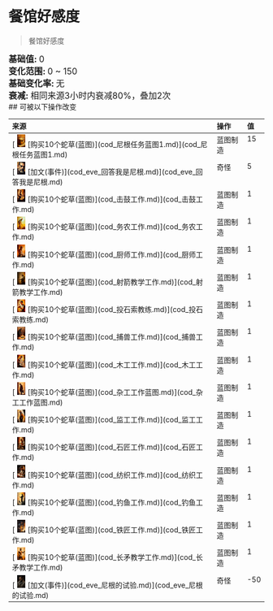 # 餐馆好感度  
> 餐馆好感度  
  
<div style="font-size:1.2em"><b>基础值: </b> 0 </div>  
<div style="font-size:1.2em"><b>变化范围: </b> 0 ~ 150 </div>  
<div style="font-size:1.2em"><b>基础变化率: </b> 无 </div>  
<div style="font-size:1.2em"><b>衰减: </b>相同来源<font data-toggle="tooltip" data-placement="top" title="12TP">3小时</font>内衰减80%，叠加2次 </div>  
## 可被以下操作改变  
<table class="table table-bordered" data-toggle="table"  ><thead style=""><tr ><th  style="text-align:left;vertical-align:top;"  >来源</th><th  style="text-align:left;vertical-align:top;"  >操作</th><th  style="text-align:left;vertical-align:top;"  data-sortable="true"  >值</th></tr></thead><tr ><td  style="text-align:left;vertical-align:top;"  >[<div style="width:25px;display:inline-block;text-align:center"><img decoding="async" src="Sprite/cod/al_尼根任务箱子1.png" href="a.md" style="max-width:25px;max-height:25px;"></div>[购买10个蛇草(蓝图)](cod_尼根任务蓝图1.md)](cod_尼根任务蓝图1.md)</td><td  style="text-align:left;vertical-align:top;"  >蓝图制造</td><td  style="text-align:left;vertical-align:top;"  >15</td></tr><tr ><td  style="text-align:left;vertical-align:top;"  >[<div style="width:25px;display:inline-block;text-align:center"><img decoding="async" src="Sprite/cod/al_尼根任务成功1.png" href="a.md" style="max-width:25px;max-height:25px;"></div>[加文(事件)](cod_eve_回答我是尼根.md)](cod_eve_回答我是尼根.md)</td><td  style="text-align:left;vertical-align:top;"  >奇怪</td><td  style="text-align:left;vertical-align:top;"  >5</td></tr><tr ><td  style="text-align:left;vertical-align:top;"  >[<div style="width:25px;display:inline-block;text-align:center"><img decoding="async" src="Sprite/cod/al_击鼓工作.png" href="a.md" style="max-width:25px;max-height:25px;"></div>[购买10个蛇草(蓝图)](cod_击鼓工作.md)](cod_击鼓工作.md)</td><td  style="text-align:left;vertical-align:top;"  >蓝图制造</td><td  style="text-align:left;vertical-align:top;"  >1</td></tr><tr ><td  style="text-align:left;vertical-align:top;"  >[<div style="width:25px;display:inline-block;text-align:center"><img decoding="async" src="Sprite/cod/al_务农工作.png" href="a.md" style="max-width:25px;max-height:25px;"></div>[购买10个蛇草(蓝图)](cod_务农工作.md)](cod_务农工作.md)</td><td  style="text-align:left;vertical-align:top;"  >蓝图制造</td><td  style="text-align:left;vertical-align:top;"  >1</td></tr><tr ><td  style="text-align:left;vertical-align:top;"  >[<div style="width:25px;display:inline-block;text-align:center"><img decoding="async" src="Sprite/cod/al_厨师工作.png" href="a.md" style="max-width:25px;max-height:25px;"></div>[购买10个蛇草(蓝图)](cod_厨师工作.md)](cod_厨师工作.md)</td><td  style="text-align:left;vertical-align:top;"  >蓝图制造</td><td  style="text-align:left;vertical-align:top;"  >1</td></tr><tr ><td  style="text-align:left;vertical-align:top;"  >[<div style="width:25px;display:inline-block;text-align:center"><img decoding="async" src="Sprite/cod/al_教学射箭工作.png" href="a.md" style="max-width:25px;max-height:25px;"></div>[购买10个蛇草(蓝图)](cod_射箭教学工作.md)](cod_射箭教学工作.md)</td><td  style="text-align:left;vertical-align:top;"  >蓝图制造</td><td  style="text-align:left;vertical-align:top;"  >1</td></tr><tr ><td  style="text-align:left;vertical-align:top;"  >[<div style="width:25px;display:inline-block;text-align:center"><img decoding="async" src="Sprite/cod/al_投石索教练工作.png" href="a.md" style="max-width:25px;max-height:25px;"></div>[购买10个蛇草(蓝图)](cod_投石索教练.md)](cod_投石索教练.md)</td><td  style="text-align:left;vertical-align:top;"  >蓝图制造</td><td  style="text-align:left;vertical-align:top;"  >1</td></tr><tr ><td  style="text-align:left;vertical-align:top;"  >[<div style="width:25px;display:inline-block;text-align:center"><img decoding="async" src="Sprite/cod/al_捕兽工作.png" href="a.md" style="max-width:25px;max-height:25px;"></div>[购买10个蛇草(蓝图)](cod_捕兽工作.md)](cod_捕兽工作.md)</td><td  style="text-align:left;vertical-align:top;"  >蓝图制造</td><td  style="text-align:left;vertical-align:top;"  >1</td></tr><tr ><td  style="text-align:left;vertical-align:top;"  >[<div style="width:25px;display:inline-block;text-align:center"><img decoding="async" src="Sprite/cod/al_木工工作.png" href="a.md" style="max-width:25px;max-height:25px;"></div>[购买10个蛇草(蓝图)](cod_木工工作.md)](cod_木工工作.md)</td><td  style="text-align:left;vertical-align:top;"  >蓝图制造</td><td  style="text-align:left;vertical-align:top;"  >1</td></tr><tr ><td  style="text-align:left;vertical-align:top;"  >[<div style="width:25px;display:inline-block;text-align:center"><img decoding="async" src="Sprite/cod/al_杂工工作.png" href="a.md" style="max-width:25px;max-height:25px;"></div>[购买10个蛇草(蓝图)](cod_杂工工作蓝图.md)](cod_杂工工作蓝图.md)</td><td  style="text-align:left;vertical-align:top;"  >蓝图制造</td><td  style="text-align:left;vertical-align:top;"  >1</td></tr><tr ><td  style="text-align:left;vertical-align:top;"  >[<div style="width:25px;display:inline-block;text-align:center"><img decoding="async" src="Sprite/cod/al_监工工作.png" href="a.md" style="max-width:25px;max-height:25px;"></div>[购买10个蛇草(蓝图)](cod_监工工作.md)](cod_监工工作.md)</td><td  style="text-align:left;vertical-align:top;"  >蓝图制造</td><td  style="text-align:left;vertical-align:top;"  >1</td></tr><tr ><td  style="text-align:left;vertical-align:top;"  >[<div style="width:25px;display:inline-block;text-align:center"><img decoding="async" src="Sprite/cod/al_石工工作.png" href="a.md" style="max-width:25px;max-height:25px;"></div>[购买10个蛇草(蓝图)](cod_石匠工作.md)](cod_石匠工作.md)</td><td  style="text-align:left;vertical-align:top;"  >蓝图制造</td><td  style="text-align:left;vertical-align:top;"  >1</td></tr><tr ><td  style="text-align:left;vertical-align:top;"  >[<div style="width:25px;display:inline-block;text-align:center"><img decoding="async" src="Sprite/cod/al_纺织工作.png" href="a.md" style="max-width:25px;max-height:25px;"></div>[购买10个蛇草(蓝图)](cod_纺织工作.md)](cod_纺织工作.md)</td><td  style="text-align:left;vertical-align:top;"  >蓝图制造</td><td  style="text-align:left;vertical-align:top;"  >1</td></tr><tr ><td  style="text-align:left;vertical-align:top;"  >[<div style="width:25px;display:inline-block;text-align:center"><img decoding="async" src="Sprite/cod/al_钓鱼工作.png" href="a.md" style="max-width:25px;max-height:25px;"></div>[购买10个蛇草(蓝图)](cod_钓鱼工作.md)](cod_钓鱼工作.md)</td><td  style="text-align:left;vertical-align:top;"  >蓝图制造</td><td  style="text-align:left;vertical-align:top;"  >1</td></tr><tr ><td  style="text-align:left;vertical-align:top;"  >[<div style="width:25px;display:inline-block;text-align:center"><img decoding="async" src="Sprite/cod/al_铁匠工作.png" href="a.md" style="max-width:25px;max-height:25px;"></div>[购买10个蛇草(蓝图)](cod_铁匠工作.md)](cod_铁匠工作.md)</td><td  style="text-align:left;vertical-align:top;"  >蓝图制造</td><td  style="text-align:left;vertical-align:top;"  >1</td></tr><tr ><td  style="text-align:left;vertical-align:top;"  >[<div style="width:25px;display:inline-block;text-align:center"><img decoding="async" src="Sprite/cod/al_教学长矛工作.png" href="a.md" style="max-width:25px;max-height:25px;"></div>[购买10个蛇草(蓝图)](cod_长矛教学工作.md)](cod_长矛教学工作.md)</td><td  style="text-align:left;vertical-align:top;"  >蓝图制造</td><td  style="text-align:left;vertical-align:top;"  >1</td></tr><tr ><td  style="text-align:left;vertical-align:top;"  >[<div style="width:25px;display:inline-block;text-align:center"><img decoding="async" src="Sprite/cod/al_尼根的纸条.png" href="a.md" style="max-width:25px;max-height:25px;"></div>[加文(事件)](cod_eve_尼根的试验.md)](cod_eve_尼根的试验.md)</td><td  style="text-align:left;vertical-align:top;"  >奇怪</td><td  style="text-align:left;vertical-align:top;"  >-50</td></tr></tbody></table>  
  


<script>document.title="餐馆好感度 - 卡牌生存百科 Card Survival Wiki";</script>
